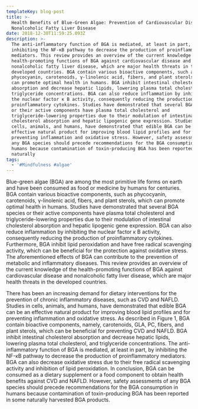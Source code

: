 ```yaml
---
templateKey: blog-post
title: >-
  Health Benefits of Blue-Green Algae: Prevention of Cardiovascular Disease and
  Nonalcoholic Fatty Liver Disease
date: 2018-12-30T11:59:25.093Z
description: >-
  The anti-inflammatory function of BGA is mediated, at least in part, by
  inhibiting the NF-κB pathway to decrease the production of proinflammatory
  mediators. This review provides an overview of the current knowledge of the
  health-promoting functions of BGA against cardiovascular disease and
  nonalcoholic fatty liver disease, which are major health threats in the
  developed countries. BGA contain various bioactive components, such as
  phycocyanin, carotenoids, γ-linolenic acid, fibers, and plant sterols, which
  can promote optimal health in humans. BGA inhibit intestinal cholesterol
  absorption and decrease hepatic lipids, lowering plasma total cholesterol, and
  triglyceride concentrations. BGA can also reduce inflammation by inhibiting
  the nuclear factor κ B activity, consequently reducing the production of
  proinflammatory cytokines. Studies have demonstrated that several BGA species
  or their active components have plasma total cholesterol and
  triglyceride-lowering properties due to their modulation of intestinal
  cholesterol absorption and hepatic lipogenic gene expression. Studies in
  cells, animals, and humans, have demonstrated that edible BGA can be an
  effective natural product for improving blood lipid profiles and for
  preventing inflammation and oxidative stress. However, safety assessments of
  any BGA species should precede recommendations for the BGA consumption in
  humans because contamination of toxin-producing BGA has been reported in some
  naturally
tags:
  - '#Mindfulness #algae'
---
```

Blue-green algae (BGA) are among the most primitive life forms on earth and have been consumed as food or medicine by humans for centuries. BGA contain various bioactive components, such as phycocyanin, carotenoids, γ-linolenic acid, fibers, and plant sterols, which can promote optimal health in humans. Studies have demonstrated that several BGA species or their active components have plasma total cholesterol and triglyceride-lowering properties due to their modulation of intestinal cholesterol absorption and hepatic lipogenic gene expression. BGA can also reduce inflammation by inhibiting the nuclear factor κ B activity, consequently reducing the production of proinflammatory cytokines. Furthermore, BGA inhibit lipid peroxidation and have free radical scavenging activity, which can be beneficial for the protection against oxidative stress. The aforementioned effects of BGA can contribute to the prevention of metabolic and inflammatory diseases. This review provides an overview of the current knowledge of the health-promoting functions of BGA against cardiovascular disease and nonalcoholic fatty liver disease, which are major health threats in the developed countries.



There has been an increasing demand for dietary interventions for the prevention of chronic inflammatory diseases, such as CVD and NAFLD. Studies in cells, animals, and humans, have demonstrated that edible BGA can be an effective natural product for improving blood lipid profiles and for preventing inflammation and oxidative stress. As described in Figure 1, BGA contain bioactive components, namely, carotenoids, GLA, PC, fibers, and plant sterols, which can be beneficial for preventing CVD and NAFLD. BGA inhibit intestinal cholesterol absorption and decrease hepatic lipids, lowering plasma total cholesterol, and triglyceride concentrations. The anti-inflammatory function of BGA is mediated, at least in part, by inhibiting the NF-κB pathway to decrease the production of proinflammatory mediators. BGA can also decrease oxidative stress due to their free radical scavenging activity and inhibition of lipid peroxidation. In conclusion, BGA can be consumed as a dietary supplement or a food component to obtain health benefits against CVD and NAFLD. However, safety assessments of any BGA species should precede recommendations for the BGA consumption in humans because contamination of toxin-producing BGA has been reported in some naturally harvested BGA products.
